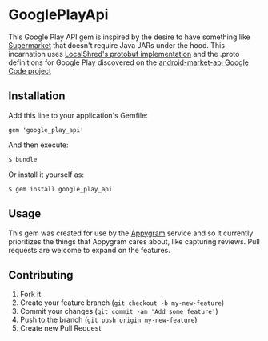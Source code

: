 # GooglePlayApi

This Google Play API gem is inspired by the desire to have
something like [Supermarket](https://github.com/jberkel/supermarket)
that doesn't require Java JARs under the hood. This incarnation
uses [LocalShred's protobuf implementation](https://github.com/localshred/protobuf)
and the .proto definitions for Google Play discovered on the
[android-market-api Google Code project](https://code.google.com/p/android-market-api)

## Installation

Add this line to your application's Gemfile:

    gem 'google_play_api'

And then execute:

    $ bundle

Or install it yourself as:

    $ gem install google_play_api

## Usage

This gem was created for use by the [Appygram](https://www.appygram.com)
service and so it currently prioritizes the things that Appygram cares
about, like capturing reviews. Pull requests are welcome to expand on
the features.

## Contributing

1. Fork it
2. Create your feature branch (`git checkout -b my-new-feature`)
3. Commit your changes (`git commit -am 'Add some feature'`)
4. Push to the branch (`git push origin my-new-feature`)
5. Create new Pull Request
